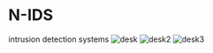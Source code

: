 # N-IDS
intrusion detection systems
![desk](https://github.com/wimz99/N-IDS/assets/88875969/1e478754-ca62-4bd7-8685-cd1c9eebb885)
![desk2](https://github.com/wimz99/N-IDS/assets/88875969/a7babebe-534b-45be-a5a7-71f794cee961)
![desk3](https://github.com/wimz99/N-IDS/assets/88875969/63774451-66ce-4fdf-8861-a2564015795b)
